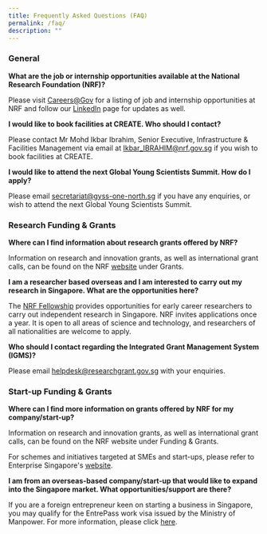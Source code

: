 ```yaml
---
title: Frequently Asked Questions (FAQ)
permalink: /faq/
description: ""
---
```

### General

**What are the job or internship opportunities available at the National Research Foundation (NRF)?** 

Please visit [Careers@Gov](https://go.gov.sg/nrf-careers/) for a listing of job and internship opportunities at NRF and follow our [LinkedIn](https://sg.linkedin.com/company/nrfsg) page for updates as well.
  
**I would like to book facilities at CREATE. Who should I contact?**

Please contact Mr Mohd Ikbar Ibrahim, Senior Executive, Infrastructure & Facilities Management via email at [Ikbar\_IBRAHIM@nrf.gov.sg](mailto:Ikbar_IBRAHIM@nrf.gov.sg) if you wish to book facilities at CREATE.   
  
**I would like to attend the next Global Young Scientists Summit. How do I apply?** 

Please email [secretariat@gyss-one-north.sg](mailto:secretariat@gyss-one-north.sg) if you have any enquiries, or wish to attend the next Global Young Scientists Summit.  

### Research Funding & Grants

**Where can I find information about research grants offered by NRF?**

Information on research and innovation grants, as well as international grant calls, can be found on the NRF [website](https://www.nrf.gov.sg/) under Grants.   
  
**I am a researcher based overseas and I am interested to carry out my research in Singapore. What are the opportunities here?**

The [NRF Fellowship](https://www.nrf.gov.sg/grants/nrff/) provides opportunities for early career researchers to carry out independent research in Singapore. NRF invites applications once a year. It is open to all areas of science and technology, and researchers of all nationalities are welcome to apply.
  
**Who should I contact regarding the Integrated Grant Management System (IGMS)?**

Please email [helpdesk@researchgrant.gov.sg](mailto:) with your enquiries.

### Start-up Funding & Grants

**Where can I find more information on grants offered by NRF for my company/start-up?**

Information on research and innovation grants, as well as international grant calls, can be found on the NRF website under Funding & Grants.
  
For schemes and initiatives targeted at SMEs and start-ups, please refer to Enterprise Singapore's [website](https://www.enterprisesg.gov.sg/financial-assistance/grants).  
  
**I am from an overseas-based company/start-up that would like to expand into the Singapore market. What opportunities/support are there?**

If you are a foreign entrepreneur keen on starting a business in Singapore, you may qualify for the EntrePass work visa issued by the Ministry of Manpower. For more information, please click [here](https://www.mom.gov.sg/passes-and-permits/entrepass).